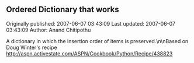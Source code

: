 ## Ordered Dictionary that works

Originally published: 2007-06-07 03:43:09
Last updated: 2007-06-07 03:43:09
Author: Anand Chitipothu

A dictionary in which the insertion order of items is preserved.\n\nBased on Doug Winter's recipe http://aspn.activestate.com/ASPN/Cookbook/Python/Recipe/438823